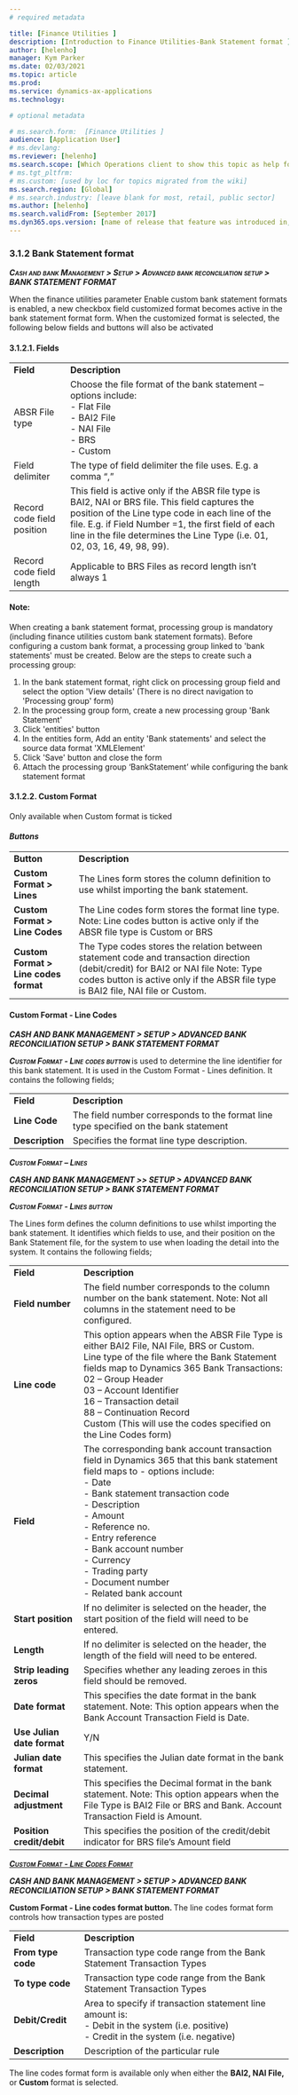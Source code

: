 ```yaml
---
# required metadata

title: [Finance Utilities ]
description: [Introduction to Finance Utilities-Bank Statement format ]
author: [helenho]
manager: Kym Parker
ms.date: 02/03/2021
ms.topic: article
ms.prod: 
ms.service: dynamics-ax-applications
ms.technology: 

# optional metadata

# ms.search.form:  [Finance Utilities ]
audience: [Application User]
# ms.devlang: 
ms.reviewer: [helenho]
ms.search.scope: [Which Operations client to show this topic as help for, to be set by content strategist, see list here: https://microsoft.sharepoint.com/teams/DynDoc/_layouts/15/WopiFrame.aspx?sourcedoc={23419e1c-eb64-42e9-aa9b-79875b428718}&action=edit&wd=target%28Core%20Dynamics%20AX%20CP%20requirements%2Eone%7C4CC185C0%2DEFAA%2D42CD%2D94B9%2D8F2A45E7F61A%2FVersions%20list%20for%20docs%20topics%7CC14BE630%2D5151%2D49D6%2D8305%2D554B5084593C%2F%29]
# ms.tgt_pltfrm: 
# ms.custom: [used by loc for topics migrated from the wiki]
ms.search.region: [Global]
# ms.search.industry: [leave blank for most, retail, public sector]
ms.author: [helenho]
ms.search.validFrom: [September 2017]
ms.dyn365.ops.version: [name of release that feature was introduced in, see list here: https://microsoft.sharepoint.com/teams/DynDoc/_layouts/15/WopiFrame.aspx?sourcedoc={23419e1c-eb64-42e9-aa9b-79875b428718}&action=edit&wd=target%28Core%20Dynamics%20AX%20CP%20requirements%2Eone%7C4CC185C0%2DEFAA%2D42CD%2D94B9%2D8F2A45E7F61A%2FVersions%20list%20for%20docs%20topics%7CC14BE630%2D5151%2D49D6%2D8305%2D554B5084593C%2F%29]
---
```


### 3.1.2 Bank Statement format

***<span style="font-variant:small-caps;">Cash and bank Management &gt;
Setup &gt; Advanced bank reconciliation setup &gt; BANK STATEMENT FORMAT </span>***

When the finance utilities parameter Enable custom bank statement formats is enabled, a new checkbox field customized format becomes active in the bank statement format form.  When the customized format is selected, the following below fields and buttons will also be activated

#### 3.1.2.1.	Fields
<table>
    <tr>
                 <td>  <b> Field </b> </ td> 
                 <td>  <b> Description</b> </ td>         
   </tr>
    <tr>
       <td> ABSR File type  </ td>    
       <td> Choose the file format of the bank statement – options include:   
            <br> -	Flat File  
            <br> - 	BAI2 File   
            <br> -	NAI File 
            <br> -	BRS 
            <br> -	Custom
       </ td>   
    </tr> 
    <tr>
       <td> Field delimiter   </ td>    
       <td> 
       The type of field delimiter the file uses. E.g. a comma “,”  
       </td>   
    </tr>
       <td> Record code field position  </ td>    
       <td> This field is active only if the ABSR file type is BAI2, NAI or BRS file. This field captures the position of the Line type code in each line of the file.
E.g. if Field Number =1, the first field of each line in the file determines the Line Type (i.e. 01, 02, 03, 16, 49, 98, 99).
    </td>   
      <tr>
       <td> Record code field length </td>    
       <td> Applicable to BRS Files as record length isn’t always 1 </td>   
    </tr> 
</table>


#### Note: 
When creating a bank statement format, processing group is mandatory (including finance utilities custom bank statement formats). Before configuring a custom bank format, a processing group linked to 'bank statements' must be created. Below are the steps to create such a processing group: 
1.	In the bank statement format, right click on processing group field and select the option 'View details' (There is no direct navigation to 'Processing group' form) 
2.	In the processing group form, create a new processing group 'Bank Statement' 
3.	Click 'entities' button 
4.	In the entities form, Add an entity 'Bank statements' and select the source data format 'XMLElement' 
5.	Click 'Save' button and close the form 
6.	Attach the processing group ‘BankStatement’ while configuring the bank statement format 


#### 3.1.2.2.	Custom Format

Only available when Custom format is ticked
#### <I> Buttons </I>

<table>
    <tr>
                 <td>  <b> Button </b> </ td> 
                 <td>  <b> Description </b> </ td>         
   </tr>
    <tr>
       <td> <b> Custom Format > Lines  </b> </td>    
       <td> The Lines form stores the column definition to use whilst importing the bank statement.   </td>   
    </tr> 
     <tr>
       <td> <b> Custom Format > Line Codes  </b> </td>    
       <td> The Line codes form stores the format line type. 
Note: Line codes button is active only if the ABSR file type is Custom or BRS
       </td> 
     </tr>
    <tr>
       <td> <b> Custom Format > Line codes format </b> </td>    
       <td> The Type codes stores the relation between statement code and transaction direction (debit/credit) for BAI2 or NAI file 
Note: Type codes button is active only if the ABSR file type is BAI2 file, NAI file or Custom. 
       </td>   
    </tr> 
          
</table>

#### Custom Format - Line Codes

***<span style="font-variant:small-caps;">CASH AND BANK MANAGEMENT  &gt;
 SETUP &gt; ADVANCED BANK RECONCILIATION SETUP  &gt; BANK STATEMENT FORMAT</span>***

***<span style="font-variant:small-caps;"> Custom Format - Line codes button </span>*** is used to determine the line identifier for this bank statement. It is used in the Custom Format - Lines definition. It contains the following fields; 

<table>
    <tr>
                 <td>  <b> Field </b> </ td> 
                 <td>  <b> Description </b> </ td>         
   </tr>
    <tr>
       <td> <b> Line Code </b> </td>    
       <td> The field number corresponds to the format line type specified on the bank statement </td>   
    </tr> 
      <tr>
       <td> <b> Description </b> </td>    
       <td> Specifies the format line type description. </td>   
    </tr>       
</table>

***<span style="font-variant:small-caps;"> Custom Format – Lines</span>***

***<span style="font-variant:small-caps;"> CASH AND BANK MANAGEMENT  &gt;> SETUP  &gt; ADVANCED BANK RECONCILIATION SETUP  &gt; BANK STATEMENT FORMAT </span>***

***<span style="font-variant:small-caps;"> Custom Format - Lines button </span>***

The Lines form defines the column definitions to use whilst importing the bank statement. It identifies which fields to use, and their position on the Bank Statement file, for the system to use when loading the detail into the system. It contains the following fields;

<table>
    <tr>
                 <td>  <b> Field </b> </ td> 
                 <td>  <b> Description </b> </ td>         
   </tr>
    <tr>
       <td> <b> Field number  </b></td>    
       <td> The field number corresponds to the column number on the bank statement.  Note: Not all columns in the statement need to be configured. 
        </td>   
    </tr> 
      <tr>
       <td> <b> Line code  </b></td>    
       <td> This option appears when the ABSR File Type is either BAI2 File, NAI File, BRS or Custom.    
       <br>    Line type of the file where the Bank Statement fields map to Dynamics 365 Bank Transactions: 
       <br>    02	– Group Header   
       <br>    03	– Account Identifier  
       <br>    16 – Transaction detail  
       <br>    88 – Continuation Record  
       <br>    Custom (This will use the codes specified on the Line Codes form) 
       </td> 
    </tr> 
      <tr>
       <td> <b> Field  </b></td>    
       <td> The corresponding bank account transaction field in Dynamics 365 that this bank statement field maps to - options include:  
	       <br>   - Date
         <br>   - Bank statement transaction code 
         <br>   -	Description
         <br>   - Amount
         <br>   - Reference no. 
         <br>   - Entry reference 
         <br>   - Bank account number 
         <br>   - Currency 
         <br>   - Trading party
         <br>   - Document number 
         <br>   -	Related bank account
        </td> 
    </tr> 
    <tr>
       <td> <b> Start position  </b></td>    
       <td> If no delimiter is selected on the header, the start position of the field will need to be entered.  </td>    
    </tr> 
    <tr>
       <td> <b> Length  </b></td>    
       <td> If no delimiter is selected on the header, the length of the field will need to be entered.  </td> 	   
    </tr> 
    <tr>
       <td> <b> Strip leading zeros  </b></td>    
       <td> Specifies whether any leading zeroes in this field should be removed.  </td> 	   
    </tr>
    <tr>
       <td> <b> Date format  </b></td>    
       <td> This specifies the date format in the bank statement. Note: This option appears when the Bank Account Transaction Field is Date. 
       </td> 	   
    </tr> 
      <tr>
       <td> <b> Use Julian date format </b></td>    
       <td> Y/N </td> 	   
    </tr> 
      <tr>
       <td> <b> Julian date format </b></td>    
       <td> This specifies the Julian date format in the bank statement.  </td> 	   
    </tr> 
      <tr>
       <td> <b> Decimal adjustment  </b></td>    
       <td> This specifies the Decimal format in the bank statement. Note: This option appears when the File Type is BAI2 File or BRS and Bank. Account Transaction Field is Amount.  
       </td> 	   
    </tr>
      <tr>
       <td> <b> Position credit/debit </b></td>    
       <td> This specifies the position of the credit/debit indicator for BRS file’s Amount field </td> 	   
    </tr>
</table>

***<span style="font-variant:small-caps;"><U> Custom Format - Line Codes Format </U> </span>***

***<span style="font-variant:small-caps;">CASH AND BANK MANAGEMENT  &gt;
 SETUP  &gt; ADVANCED BANK RECONCILIATION SETUP  &gt; BANK STATEMENT FORMAT </span>***
 
<b> Custom Format - Line codes format button.  </b> The line codes format form controls how transaction types are posted

<table>
    <tr>
                 <td>  <b> Field </b> </ td> 
                 <td>  <b> Description </b> </ td>         
   </tr>   
    <tr>
       <td> <b> From type code  </b></td>    
       <td> Transaction type code range from the Bank Statement Transaction Types  </td> 	   
    </tr> 
      <tr>
       <td> <b> To type code  </b></td>    
       <td> Transaction type code range from the Bank Statement Transaction Types </td> 	   
    </tr> 
      <tr>
       <td> <b> Debit/Credit  </b></td>    
       <td> Area to specify if transaction statement line amount is: 
             <br> -	Debit in the system (i.e. positive) 
             <br> -	Credit in the system (i.e. negative) 
       </td> 	   
    </tr>
    <tr>
       <td> <b> Description </b></td>    
       <td> Description of the particular rule  </td> 	   
    </tr>        
</table>


The line codes format form is available only when either the <b> BAI2, NAI File, </b> or  <b> Custom </b> format is selected.
